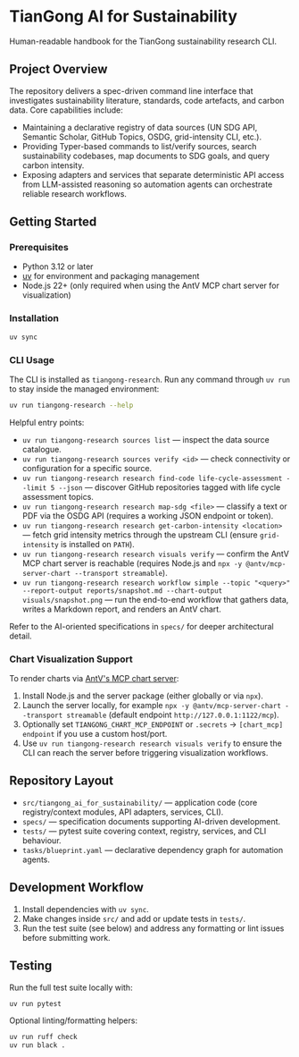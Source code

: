 # TianGong AI for Sustainability

Human-readable handbook for the TianGong sustainability research CLI.

## Project Overview

The repository delivers a spec-driven command line interface that investigates sustainability literature, standards, code artefacts, and carbon data. Core capabilities include:

- Maintaining a declarative registry of data sources (UN SDG API, Semantic Scholar, GitHub Topics, OSDG, grid-intensity CLI, etc.).
- Providing Typer-based commands to list/verify sources, search sustainability codebases, map documents to SDG goals, and query carbon intensity.
- Exposing adapters and services that separate deterministic API access from LLM-assisted reasoning so automation agents can orchestrate reliable research workflows.

## Getting Started

### Prerequisites

- Python 3.12 or later
- [uv](https://docs.astral.sh/uv/) for environment and packaging management
- Node.js 22+ (only required when using the AntV MCP chart server for visualization)

### Installation

```bash
uv sync
```

### CLI Usage

The CLI is installed as `tiangong-research`. Run any command through `uv run` to stay inside the managed environment:

```bash
uv run tiangong-research --help
```

Helpful entry points:

- `uv run tiangong-research sources list` — inspect the data source catalogue.
- `uv run tiangong-research sources verify <id>` — check connectivity or configuration for a specific source.
- `uv run tiangong-research research find-code life-cycle-assessment --limit 5 --json` — discover GitHub repositories tagged with life cycle assessment topics.
- `uv run tiangong-research research map-sdg <file>` — classify a text or PDF via the OSDG API (requires a working JSON endpoint or token).
- `uv run tiangong-research research get-carbon-intensity <location>` — fetch grid intensity metrics through the upstream CLI (ensure `grid-intensity` is installed on `PATH`).
- `uv run tiangong-research research visuals verify` — confirm the AntV MCP chart server is reachable (requires Node.js and `npx -y @antv/mcp-server-chart --transport streamable`).
- `uv run tiangong-research research workflow simple --topic "<query>" --report-output reports/snapshot.md --chart-output visuals/snapshot.png` — run the end-to-end workflow that gathers data, writes a Markdown report, and renders an AntV chart.

Refer to the AI-oriented specifications in `specs/` for deeper architectural detail.

### Chart Visualization Support

To render charts via [AntV's MCP chart server](https://github.com/antvis/mcp-server-chart):

1. Install Node.js and the server package (either globally or via `npx`).
2. Launch the server locally, for example `npx -y @antv/mcp-server-chart --transport streamable` (default endpoint `http://127.0.0.1:1122/mcp`).
3. Optionally set `TIANGONG_CHART_MCP_ENDPOINT` or `.secrets` → `[chart_mcp] endpoint` if you use a custom host/port.
4. Use `uv run tiangong-research research visuals verify` to ensure the CLI can reach the server before triggering visualization workflows.

## Repository Layout

- `src/tiangong_ai_for_sustainability/` — application code (core registry/context modules, API adapters, services, CLI).
- `specs/` — specification documents supporting AI-driven development.
- `tests/` — pytest suite covering context, registry, services, and CLI behaviour.
- `tasks/blueprint.yaml` — declarative dependency graph for automation agents.

## Development Workflow

1. Install dependencies with `uv sync`.
2. Make changes inside `src/` and add or update tests in `tests/`.
3. Run the test suite (see below) and address any formatting or lint issues before submitting work.

## Testing

Run the full test suite locally with:

```bash
uv run pytest
```

Optional linting/formatting helpers:

```bash
uv run ruff check
uv run black .
```
